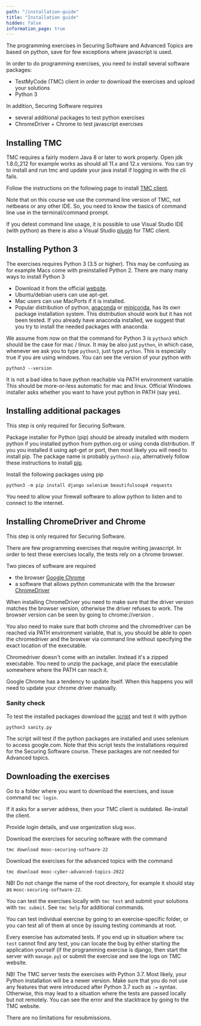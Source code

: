 ```yaml
---
path: "/installation-guide"
title: "Installation guide"
hidden: false
information_page: true
---
```


The programming exercises in Securing Software and Advanced Topics
are based on python, save for few exceptions where javascript is used.

In order to do programming exercises, you need to install several software packages:

- TestMyCode (TMC) client in order to download the exercises and upload your solutions
- Python 3

In addition, Securing Software requires

- several additional packages to test python exercises 
- ChromeDriver + Chrome to test javascript exercises

## Installing TMC 

TMC requires a fairly modern Java 8 or later to work properly.
  Open jdk 1.8.0_212 for example works
  as should all 11.x and 12.x versions.
  You can try to install and run tmc and update your java install if logging in with the cli fails.

Follow the instructions on the following page to install [TMC client](https://github.com/testmycode/tmc-cli).

Note that on this course we use the command line version of TMC, not netbeans
or any other IDE. So, you need to know the basics of command line use in the
terminal/command prompt.

If you detest command line usage, it is possible to use Visual Studio IDE (with
python) as there is also a Visual Studio
[plugin](https://www.mooc.fi/en/installation/vscode) for TMC client.  

## Installing Python 3

The exercises requires Python 3 (3.5 or higher). This may be confusing as for
example Macs come with preinstalled Python 2. There are many many ways to install Python 3

- Download it from the official [website](https://www.python.org/downloads/).
- Ubuntu/debian users can use apt-get.
- Mac users can use MacPorts if it is installed.
- Popular distribution of python, [anaconda](https://www.anaconda.com/products/individual) or [miniconda](https://docs.conda.io/en/latest/miniconda.html), has its own package installation system. This distribution should work but it has not been tested.  If you already have anaconda installed, we suggest that you try to install the needed packages with anaconda.

We assume from now on that the command for Python 3 is `python3` which should
be the case for mac / linux.  It may be also just `python`, in which case,
whenever we ask you to type `python3`, just type `python`. This is especially true if you are using windows.
You can see the
version of your python with

```shell
python3 --version
```

It is not a bad idea to have python reachable  via PATH environment variable. This should be more-or-less automatic
for mac and linux. Official Windows installer asks whether you want to have yout python in PATH (say yes).

## Installing additional packages

This step is only required for Securing Software.

Package installer for Python (pip) should be already installed with modern python if you installed python from python.org or using conda distribution.
If you you installed it using apt-get or port, then most likely you will need to install pip. The package name is probably `python3-pip`,
alternatively follow these instructions to install [pip](https://pypi.org/project/pip/).


Install the following packages using pip

```shell
python3 -m pip install django selenium beautifulsoup4 requests 
```

You need to allow your firewall software to allow python to listen and to connect to the internet.


## Installing ChromeDriver and Chrome 

This step is only required for Securing Software.

There are few programming exercises that require writing javascript.
In order to test these exercises locally, the tests rely on a chrome browser.

Two pieces of software are required
- the browser [Google Chrome](https://www.google.com/chrome/)
- a software that allows python communicate with the the browser [ChromeDriver](https://sites.google.com/a/chromium.org/chromedriver/downloads)

When installing ChromeDriver you need to make sure that the driver version matches the browser version,
otherwise the driver refuses to work.
The browser version can be seen by going to chrome://version .

You also need to make sure that both chrome and the chromedriver can be reached via PATH environment variable, that is,
you should be able to open the chromedriver and the browser via command line without specifying the exact location of the executable.

Chromedriver doesn't come with an installer. Instead it's a zipped executable.
You need to unzip the package, and place the executable somewhere where the PATH
can reach it.

Google Chrome has a tendency to update itself. When this happens you will need to update your chrome driver manually.

### Sanity check

To test the installed packages
download the [script](/public/scripts/sanity.py) and test it with python

```shell
python3 sanity.py
```

The script will test if the python packages are installed and uses selenium to access google.com. 
Note that this script tests the installations required for the Securing Software course.
These packages are not needed for Advanced topics.

## Downloading the exercises

Go to a folder where you want to download the exercises, and issue command `tmc login`.

If it asks for a server address, then your TMC client is outdated. Re-install the client.

Provide login details, and use organization slug `mooc`.

Download the exercises for securing software with the command

```shell
tmc download mooc-securing-software-22
```

Download the exercises for the advanced topics with the command

```shell
tmc download mooc-cyber-advanced-topics-2022
```

NB! Do not change the name of the root directory, for example it should stay as `mooc-securing-software-22`.

You can test the exercises locally with `tmc test` and submit your solutions with `tmc submit`.
See `tmc help` for additional commands.

You can test individual exercise by going to an exercise-specific folder, or
you can test all of them at once by issuing testing commands at root. 

Every exercise has automated tests. If you end up in situation where `tmc test` cannot
find any test, you can locate the bug by either starting the application yourself
(if the programming exercise is django, then start the server with `manage.py`)
or submit the exercise and see the logs on TMC website. 

NB! The TMC server tests the exercises with Python 3.7. Most likely, your
Python installation will be a newer version. Make sure that you do not use
any features that were introduced after Python 3.7 such as `:=` syntax. Otherwise, this may lead
to a situation where the tests are passed locally but not remotely.
You can see the error and the stacktrace by going to the TMC website.

There are no limitations for resubmissions.
